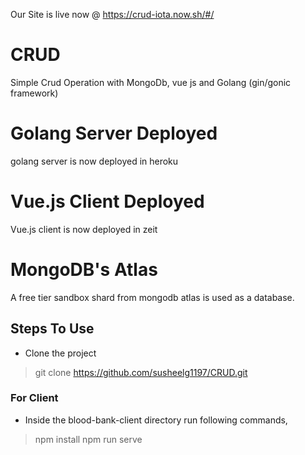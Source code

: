 Our Site is live now @ https://crud-iota.now.sh/#/

# CRUD
Simple Crud Operation with MongoDb, vue js and Golang (gin/gonic framework)

# Golang Server Deployed
golang server is now deployed in heroku

# Vue.js Client Deployed
Vue.js client is now deployed in zeit 

# MongoDB's Atlas
A free tier sandbox shard from mongodb atlas is used as a database.

## Steps To Use 
- Clone the project
> git clone https://github.com/susheelg1197/CRUD.git

### For Client 
- Inside the blood-bank-client directory run following commands,
> npm install
> npm run serve
